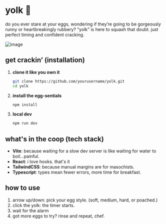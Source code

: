 # yolk 🍳

do you ever stare at your eggs, wondering if they’re going to be gorgeously runny or heartbreakingly rubbery? “yolk” is here to squash that doubt. just perfect timing and confident cracking.

![image](https://github.com/user-attachments/assets/a41ba0bc-d5ca-42b3-b8c5-9eddf6223681)

## get crackin’ (installation)
1. **clone it like you own it**
   ```bash
   git clone https://github.com/yourusername/yolk.git
   cd yolk
2. **install the egg-sentials**
   ```bash
   npm install
3. **local dev**
   ```bash
   npm run dev
## what's in the coop (tech stack)
- **Vite**: because waiting for a slow dev server is like waiting for water to boil…painful.
- **React**: i love hooks. that's it
- **TailwindCSS**: because manual margins are for masochists.
- **Typescript**: types mean fewer errors, more time for breakfast.

## how to use
1.	arrow up/down: pick your egg style. (soft, medium, hard, or poached.)
2.	click the yolk: the timer starts.
3.	wait for the alarm
4.	got more eggs to try? rinse and repeat, chef.
